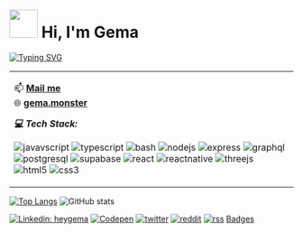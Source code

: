 
# <img width="50px" height="50px" src="https://user-images.githubusercontent.com/10743728/100195412-e2ca3780-2f29-11eb-98b0-26af8496f704.gif" width="36px" /> Hi, I'm Gema

[![Typing SVG](https://readme-typing-svg.herokuapp.com/?lines=Software+Engineer;Mobile+Dev;Frontend+Dev;&color=4AF626)](https://git.io/typing-svg)

<!-- <a href="https://app.daily.dev/gema"><img src="https://github.com/heygema/heygema/blob/master/devcard.svg" width="300" alt="Gema's Dev Card"/></a> -->

<table cellspacing="10" cellpadding="10" border="0px">
<tr>



<td>
<p align="left">
 📫 <b><a href="mailto:gema@keemail.me">Mail me</a></b> <br>
 🌐 <b><a href="https://gema.monster" target="_blank">gema.monster</a></b> 
</p> 
 

***💻 Tech Stack:***

![javavscript](https://img.shields.io/badge/JavaScript-F7DF1E?style=for-the-badge&logo=javascript&logoColor=black)
![typescript](https://img.shields.io/badge/TypeScript-007ACC?style=for-the-badge&logo=typescript&logoColor=white)
![bash](https://img.shields.io/badge/Shell_Script-121011?style=for-the-badge&logo=gnu-bash&logoColor=white)
![nodejs](https://img.shields.io/badge/Node.js-339933?style=for-the-badge&logo=nodedotjs&logoColor=white)
![express](https://img.shields.io/badge/Express.js-000000?style=for-the-badge&logo=express&logoColor=white)
![graphql](https://img.shields.io/badge/GraphQl-E10098?style=for-the-badge&logo=graphql&logoColor=white)
![postgresql](https://img.shields.io/badge/PostgreSQL-316192?style=for-the-badge&logo=postgresql&logoColor=white)
![supabase](https://img.shields.io/badge/Supabase-181818?style=for-the-badge&logo=supabase&logoColor=white)
![react](https://img.shields.io/badge/React-20232A?style=for-the-badge&logo=react&logoColor=61DAFB)
![reactnative](https://img.shields.io/badge/React_Native-20232A?style=for-the-badge&logo=react&logoColor=61DAFB)
![threejs](https://img.shields.io/badge/ThreeJs-black?style=for-the-badge&logo=three.js&logoColor=white)
![html5](https://img.shields.io/badge/HTML5-E34F26?style=for-the-badge&logo=html5&logoColor=white)
![css3](https://img.shields.io/badge/CSS3-1572B6?style=for-the-badge&logo=css3&logoColor=white)
</td>

</tr>
</table>

<!--
<div>
<a href="https://app.daily.dev/gema"><img src="https://api.daily.dev/devcards/bc6c1848f3da4279abfefa57631cd0bc.png?r=6o7" width="400" alt="⚡️Gema Anggada's Dev Card"/></a>
</div>
-->


<!--💰 <b><a href="https://harmony.one" target="_blank">Harmony</a>: one1fcv9heajwksqn0duew07jg4lsmgngetwj97rtm <br>-->
<!-- 🧧 <a href="https://solana.com/" target="_blank">Solana</a>: gema.sol (<a href="https://matrica.io/gema" target="_blank">9aPBRryNmrT2vPZguknzRVtG7hs6Vz7R2ahkuXz6dP9</a>)<br>
🧧 <a href="https://ethereum.org/en/" target="_blank">Ethereum</a>: 0xgema.eth (<a href="https://rainbow.me/0xgema.eth" target="_blank">0xdd941e4C1b6CF6f4f690A0d23736757B048Aa1E2</a>) <br> 
  </b> -->



[![Top Langs](https://github-readme-stats.vercel.app/api/top-langs/?username=heygema&layout=compact&theme=synthwave)](https://github.com/anuraghazra/github-readme-stats)
![GitHub stats](https://github-readme-stats.vercel.app/api?username=heygema&layout=compact&show_icons=true&theme=synthwave&hide_rank=true&hide_title=true&count_private=true)

<!-- [![trophy](https://github-profile-trophy.vercel.app/?username=heygema&theme=onedark)](https://github.com/ryo-ma/github-profile-trophy) -->

<!-- ![Anurag's github stats](https://github-readme-stats.vercel.app/api?username=heygema&show_icons=true&theme=radical) -->

<!-- [![Ashutosh's github activity graph](https://activity-graph.herokuapp.com/graph?username=heygema&theme=react-dark)](https://github.com/ashutosh00710/github-readme-activity-graph) -->

<!-- [![@gema's Holopin board](https://holopin.me/gema)](https://holopin.io/@gema) -->

[![Linkedin: heygema](https://img.shields.io/badge/linkedin-%230077B5.svg?&style=for-the-badge&logo=linkedin&logoColor=white)](https://www.linkedin.com/in/heygema/)
[![Codepen](https://img.shields.io/badge/Codepen-000000?style=for-the-badge&logo=codepen&logoColor=white)](https://codepen.io/heygema)
[![twitter](https://img.shields.io/badge/twitter-%231DA1F2.svg?&style=for-the-badge&logo=twitter&logoColor=white)](https://twitter.com/heygema)
[![reddit](https://img.shields.io/badge/reddit-%23FF4500.svg?&style=for-the-badge&logo=reddit&logoColor=white)](https://reddit.com/heygema)
[![rss](https://img.shields.io/badge/rss-%23FFA500.svg?&style=for-the-badge&logo=rss&logoColor=white)](https://gema.monster/rss)
[Badges](https://github.com/alexandresanlim/Badges4-README.md-Profile)

<!--

<p align="center">
  <img align="center" style="display: block; margin: auto;" alt="photo;align: center;" src="https://24.media.tumblr.com/tumblr_lj7m023ybE1qcyka5o1_500.gif">
</p>

<p align="center">
  <img align="center" style="display: block; margin: auto;" alt="photo;align: center;" src="https://www.delta.edu/_resources/images/planetarium/astronomy-001.jpg">
</p>

<p align="center">
  <img align="center" style="display: block; margin: auto;" alt="photo;align: center;" src="https://upload.wikimedia.org/wikipedia/commons/thumb/6/64/A_spinner_dolphin_in_the_Red_Sea.jpg/1920px-A_spinner_dolphin_in_the_Red_Sea.jpg">
</p>
-->


<!--
**heygema/heygema** is a ✨ _special_ ✨ repository because its `README.md` (this file) appears on your GitHub profile.

Here are some ideas to get you started:

- 🔭 I’m currently working on ...
- 🌱 I’m currently learning ...
- 👯 I’m looking to collaborate on ...
- 🤔 I’m looking for help with ...
- 💬 Ask me about ...
- 📫 How to reach me: ...
- 😄 Pronouns: ...
- ⚡ Fun fact: ...
-->
